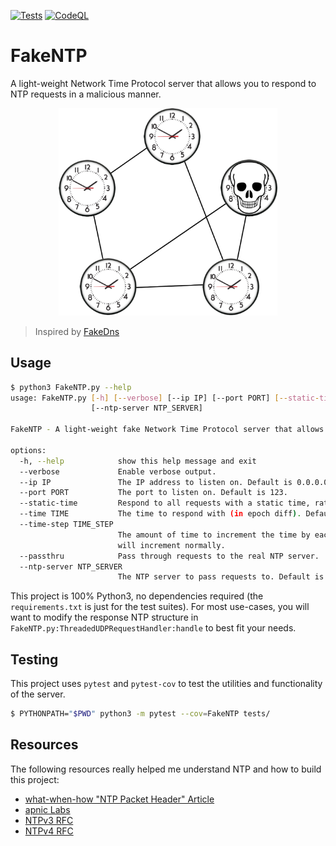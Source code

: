 [![Tests](https://github.com/CuckooEXE/FakeNTP/actions/workflows/tests.yml/badge.svg)](https://github.com/CuckooEXE/FakeNTP/actions/workflows/tests.yml)
[![CodeQL](https://github.com/CuckooEXE/FakeNTP/actions/workflows/codeql.yml/badge.svg)](https://github.com/CuckooEXE/FakeNTP/actions/workflows/codeql.yml)

# FakeNTP
A light-weight Network Time Protocol server that allows you to respond to NTP requests in a malicious manner.

<p align="center">
  <img width="350" src="https://raw.githubusercontent.com/CuckooEXE/FakeNTP/main/FakeNTP.png">
</p>

> Inspired by [FakeDns](https://github.com/Crypt0s/FakeDns/)

## Usage
```bash
$ python3 FakeNTP.py --help
usage: FakeNTP.py [-h] [--verbose] [--ip IP] [--port PORT] [--static-time] [--time TIME] [--time-step TIME_STEP] [--passthru]
                  [--ntp-server NTP_SERVER]

FakeNTP - A light-weight fake Network Time Protocol server that allows you to trick NTP clients into changing their time.

options:
  -h, --help            show this help message and exit
  --verbose             Enable verbose output.
  --ip IP               The IP address to listen on. Default is 0.0.0.0
  --port PORT           The port to listen on. Default is 123.
  --static-time         Respond to all requests with a static time, rather than incrementing the time.
  --time TIME           The time to respond with (in epoch diff). Default is "datetime.datetime.now().timestamp()".
  --time-step TIME_STEP
                        The amount of time to increment the time by each time a request is received. If not set, then the time
                        will increment normally.
  --passthru            Pass through requests to the real NTP server.
  --ntp-server NTP_SERVER
                        The NTP server to pass requests to. Default is "pool.ntp.org".
```

This project is 100% Python3, no dependencies required (the `requirements.txt` is just for the test suites). For most use-cases, you will want to modify the response NTP structure in `FakeNTP.py:ThreadedUDPRequestHandler:handle` to best fit your needs.


## Testing
This project uses `pytest` and `pytest-cov` to test the utilities and functionality of the server.
```bash
$ PYTHONPATH="$PWD" python3 -m pytest --cov=FakeNTP tests/
```

## Resources
The following resources really helped me understand NTP and how to build this project:

 * [what-when-how "NTP Packet Header" Article](http://what-when-how.com/computer-network-time-synchronization/ntp-packet-header-ntp-reference-implementation-computer-network-time-synchronization/)
 * [apnic Labs](https://labs.apnic.net/?p=462)
 * [NTPv3 RFC](https://www.rfc-editor.org/rfc/rfc1305)
 * [NTPv4 RFC](https://datatracker.ietf.org/doc/html/rfc5905)
